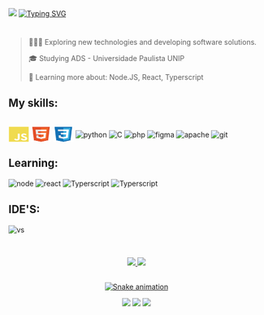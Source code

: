 ![](lineBar.png)
[![Typing SVG](https://readme-typing-svg.demolab.com?font=Rodada+Varela&weight=500&size=32&duration=4991&pause=1&color=FF66C4&background=FFFFFF00&center=verdadeiro&vCenter=verdadeiro&repeat=verdadeiro&random=verdadeiro&width=680&lines=+%F0%9F%92%9COlá+devs%2C+meu+nome+%C3%A9%C2%A0Kamila!+%F0%9F%91%8B;%F0%9F%92%9CSou+desenvolvedora+Full-Stack)](https://git.io/typing-svg)
<div>
 
  <h1 align="center">
        
    
  </h1>
  
  <p align="center">
  </p>
  
</div>

>👩🏾‍💻 Exploring new technologies and developing software solutions.
>
>🎓 Studying ADS - Universidade Paulista UNIP 
>
>🌱 Learning more about: Node.JS, React, Typerscript

## My skills:
<div align="left" valign="top"><br>
  <img align="center" alt="Js" height="30" width="40" src="https://raw.githubusercontent.com/devicons/devicon/master/icons/javascript/javascript-plain.svg">
  <img align="center" alt="HTML" height="30" width="40" src="https://raw.githubusercontent.com/devicons/devicon/master/icons/html5/html5-original.svg">
  <img align="center" alt="CSS" height="30" width="40" src="https://raw.githubusercontent.com/devicons/devicon/master/icons/css3/css3-original.svg">
  <img align="center" alt="python" height="30" width="40" src="https://cdn.jsdelivr.net/gh/devicons/devicon/icons/python/python-original.svg">
  <img align="center" alt="C" height="30" width="40" src="https://cdn.jsdelivr.net/gh/devicons/devicon/icons/c/c-original.svg" >
  <img align="center" alt="php" height="30" width="40" src="https://cdn.jsdelivr.net/gh/devicons/devicon/icons/php/php-plain.svg">
  <img  align="center" alt="figma" height="30" width="40" src="https://cdn.jsdelivr.net/gh/devicons/devicon/icons/figma/figma-original.svg" />
  <img align="center" alt="apache" height="30" width="40"src="https://cdn.jsdelivr.net/gh/devicons/devicon/icons/apache/apache-original.svg" />
  <img align="center" alt="git" height="30" width="40"src="https://cdn.jsdelivr.net/gh/devicons/devicon/icons/git/git-original.svg" />
          
## Learning: 
  <img  align="center" alt="node" height="30" width="40" src="https://cdn.jsdelivr.net/gh/devicons/devicon/icons/nodejs/nodejs-original.svg" />
  <img  align="center" alt="react" height="30" width="40" src="https://cdn.jsdelivr.net/gh/devicons/devicon/icons/react/react-original.svg" />
  <img  align="center" alt="Typerscript" height="30" width="40"  src="https://cdn.jsdelivr.net/gh/devicons/devicon/icons/typescript/typescript-original.svg" />
  <img align="center" alt="Typerscript" height="30" width="40" src="https://cdn.jsdelivr.net/gh/devicons/devicon/icons/java/java-original.svg" />
            


## IDE'S:

  <img align="center" alt="vs" height="30" width="40"  src="https://cdn.jsdelivr.net/gh/devicons/devicon/icons/vscode/vscode-original.svg" />


</div><br>



## 


<div>
  <div align="center">
<a href="https://github.com/kamilaoliveira0108">
<img height="180em" src="https://github-readme-stats.vercel.app/api?username=kamilaoliveira0108&show_icons=true&theme=tokyonight&include_all_commits=true&count_private=true"/>
<img height="180em" src="https://github-readme-stats.vercel.app/api/top-langs/?username=kamilaoliveira0108&layout=compact&langs_count=6&theme=tokyonight"/>
</div>
</div>
  

## 
  
</div>

<div align="center">

  ![Snake animation](https://github.com/danielbped/danielbped/blob/output/github-contribution-grid-snake.svg)

</div>

<div align="center">
  <a href="/" target="_blank"><img src="https://img.shields.io/badge/-LinkedIn-%230077B5?style=for-the-badge&logo=linkedin&logoColor=white" target="_blank"></a> 
  <a href="https://instagram.com/ydrill_" target="_blank"><img src="https://img.shields.io/badge/-Instagram-%23E4405F?style=for-the-badge&logo=instagram&logoColor=white" target="_blank"></a>
  <a href="mailto:kamyyumy300@gmail.com"><img src="https://img.shields.io/badge/-Gmail-%23333?style=for-the-badge&logo=gmail&logoColor=white" target="_blank"></a>

